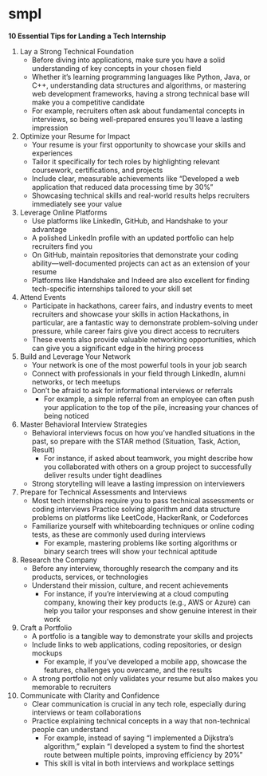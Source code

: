 # smpl
**10 Essential Tips for Landing a Tech Internship**
1. Lay a Strong Technical Foundation
    * Before diving into applications, make sure you have a solid understanding of key concepts in your chosen field
    * Whether it’s learning programming languages like Python, Java, or C++, understanding data structures and algorithms, or mastering web development frameworks, having a strong technical base will make you a competitive candidate
    * For example, recruiters often ask about fundamental concepts in interviews, so being well-prepared ensures you’ll leave a lasting impression
2. Optimize your Resume for Impact
    * Your resume is your first opportunity to showcase your skills and experiences
    * Tailor it specifically for tech roles by highlighting relevant coursework, certifications, and projects
    * Include clear, measurable achievements like “Developed a web application that reduced data processing time by 30%”
    * Showcasing technical skills and real-world results helps recruiters immediately see your value
3. Leverage Online Platforms
    * Use platforms like LinkedIn, GitHub, and Handshake to your advantage
    * A polished LinkedIn profile with an updated portfolio can help recruiters find you
    * On GitHub, maintain repositories that demonstrate your coding ability—well-documented projects can act as an extension of your resume
    * Platforms like Handshake and Indeed are also excellent for finding tech-specific internships tailored to your skill set
4. Attend Events
    * Participate in hackathons, career fairs, and industry events to meet recruiters and showcase your skills in action Hackathons, in particular, are a fantastic way to demonstrate problem-solving under pressure, while career fairs give you direct access to recruiters
    * These events also provide valuable networking opportunities, which can give you a significant edge in the hiring process
5. Build and Leverage Your Network
    * Your network is one of the most powerful tools in your job search
    * Connect with professionals in your field through LinkedIn, alumni networks, or tech meetups
    * Don’t be afraid to ask for informational interviews or referrals
        * For example, a simple referral from an employee can often push your application to the top of the pile, increasing your chances of being noticed
6. Master Behavioral Interview Strategies
    * Behavioral interviews focus on how you’ve handled situations in the past, so prepare with the STAR method (Situation, Task, Action, Result)
        * For instance, if asked about teamwork, you might describe how you collaborated with others on a group project to successfully deliver results under tight deadlines
    * Strong storytelling will leave a lasting impression on interviewers
7. Prepare for Technical Assessments and Interviews
    * Most tech internships require you to pass technical assessments or coding interviews Practice solving algorithm and data structure problems on platforms like LeetCode, HackerRank, or Codeforces
    * Familiarize yourself with whiteboarding techniques or online coding tests, as these are commonly used during interviews
        * For example, mastering problems like sorting algorithms or binary search trees will show your technical aptitude
8. Research the Company
    * Before any interview, thoroughly research the company and its products, services, or technologies
    * Understand their mission, culture, and recent achievements
        * For instance, if you’re interviewing at a cloud computing company, knowing their key products (e.g., AWS or Azure) can help you tailor your responses and show genuine interest in their work
9. Craft a Portfolio
    * A portfolio is a tangible way to demonstrate your skills and projects
    * Include links to web applications, coding repositories, or design mockups
        * For example, if you’ve developed a mobile app, showcase the features, challenges you overcame, and the results
    * A strong portfolio not only validates your resume but also makes you memorable to recruiters
10. Communicate with Clarity and Confidence
    * Clear communication is crucial in any tech role, especially during interviews or team collaborations
    * Practice explaining technical concepts in a way that non-technical people can understand
        * For example, instead of saying “I implemented a Dijkstra’s algorithm,” explain “I developed a system to find the shortest route between multiple points, improving efficiency by 20%”
        * This skill is vital in both interviews and workplace settings
